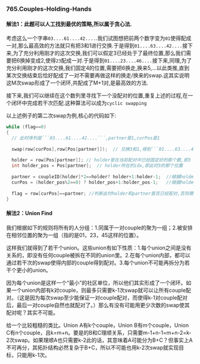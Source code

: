 ### 765.Couples-Holding-Hands

#### 解法1：此题可以人工找到最优的策略,所以属于贪心法.

考虑这么一个字串```03....61....42....```.我们试图想把前两个数字变为```01```使得配成一对,那么最高效的方法就只有把3和1进行交换.于是得到```01....63....42....```接下来,为了充分利用刚才的这次交换,我们可以假定3已经处于了最终位置,那么我们需要把6换掉变成2,使得```23```配成一对.于是得到```01....23....46....```接下来,同理,为了充分利用刚才的这次交换,我们固定4的位置,需要把6换走,换来5,...以此类推,直到某次交换结束后恰好配成了一对不需要再做这样的换走/换来的swap.这其实说明这M次swap形成了一个闭环,共配成了M+1对,是最高效的方法.

接下来,我们可以继续在这个数列里寻找下一个没配对的位置,重复上述的过程,在一个闭环中完成若干次匹配.这种算法可以成为```cyclic swapping```

以上述例子的第二次swap为例,核心的代码如下:
```cpp
while (flag==0)
{
  // 此时序列是```03....61....42....```,partner是1,curPos是1
  
  swap(row[curPos],row[Pos[partner]]);  // 交换3和1,得到```01....63....42....```
  
  holder = row[Pos[partner]]; // holder是在当前配对中已经固定好的那个数,即3
  int holder_pos = Pos[partner];  // holder所在的idx,即此时3的那个位置
  
  partner = coupleID[holder]*2==holder? holder+1:holder-1;  //根据holder,确定它的partner,即2
  curPos = (holder_pos%2==0) ? holder_pos+1:holder_pos-1;   //根据holder_pos,确定下次需要交换的两个数的其中一个位置,即此时3前面的那个位置
  
  flag = row[curPos]==partner; //判断此时holder和partner是否已经配对,否则需要继续循环
}
```

#### 解法2：Union Find

我们根据如下的规则将所有的人分组：1.同属于一对couple的聚为一组；2.被安排在相邻位置的聚为一组（指的是01，23，45这样的位置）。

这样我们就得到了若干个union。这些union有如下性质：1.每个union之间是没有关系的，即没有任何couple被拆在不同的union里。2.在每个union内部，都可以通过若干次的swap使得内部的couple得到配对。3.每个union不可能再拆分为若干个更小的union。

因为每个union是这样一个“最小”的社区单位，所以他们其实形成了一个闭环。如果一个union内部有k对couple，则最多只需要k-1次swap就可以让所有couple配对。（这是因为每次swap至少能保证一对couple配对，而使得k-1对couple配对后，最后一对couple自然也就配对了。）那么有没有可能用更少次数的swap使其配对呢？其实不可能。

给一个比较粗糙的类比。Union A有k个couple，Union B有m个couple，Union C有n个couple，且k=m+n。要是的B和C理顺关系，只需要m-1+n-1=m+n-2=k-2次swap。如果理顺A也只需要k-2此的话，其意味着A可能分为B+C？但事实上A不可再分，其拓扑结构必然复杂于B+C，所以不可能也用k-2次swap就实现目标，只能用k-1次。
